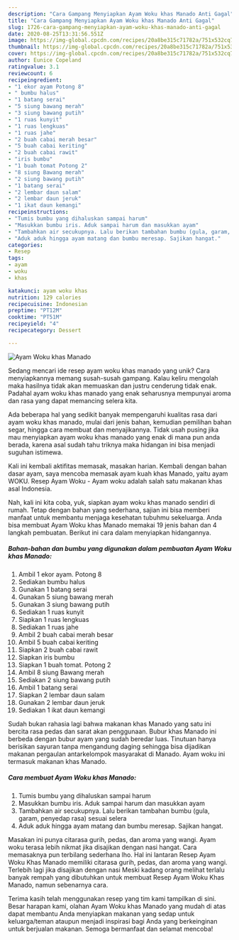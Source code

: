 ```yaml
---
description: "Cara Gampang Menyiapkan Ayam Woku khas Manado Anti Gagal"
title: "Cara Gampang Menyiapkan Ayam Woku khas Manado Anti Gagal"
slug: 1726-cara-gampang-menyiapkan-ayam-woku-khas-manado-anti-gagal
date: 2020-08-25T13:31:56.551Z
image: https://img-global.cpcdn.com/recipes/20a8be315c71782a/751x532cq70/ayam-woku-khas-manado-foto-resep-utama.jpg
thumbnail: https://img-global.cpcdn.com/recipes/20a8be315c71782a/751x532cq70/ayam-woku-khas-manado-foto-resep-utama.jpg
cover: https://img-global.cpcdn.com/recipes/20a8be315c71782a/751x532cq70/ayam-woku-khas-manado-foto-resep-utama.jpg
author: Eunice Copeland
ratingvalue: 3.1
reviewcount: 6
recipeingredient:
- "1 ekor ayam Potong 8"
- " bumbu halus"
- "1 batang serai"
- "5 siung bawang merah"
- "3 siung bawang putih"
- "1 ruas kunyit"
- "1 ruas lengkuas"
- "1 ruas jahe"
- "2 buah cabai merah besar"
- "5 buah cabai keriting"
- "2 buah cabai rawit"
- "iris bumbu"
- "1 buah tomat Potong 2"
- "8 siung Bawang merah"
- "2 siung bawang putih"
- "1 batang serai"
- "2 lembar daun salam"
- "2 lembar daun jeruk"
- "1 ikat daun kemangi"
recipeinstructions:
- "Tumis bumbu yang dihaluskan sampai harum"
- "Masukkan bumbu iris. Aduk sampai harum dan masukkan ayam"
- "Tambahkan air secukupnya. Lalu berikan tambahan bumbu (gula, garam, penyedap rasa) sesuai selera"
- "Aduk aduk hingga ayam matang dan bumbu meresap. Sajikan hangat."
categories:
- Resep
tags:
- ayam
- woku
- khas

katakunci: ayam woku khas 
nutrition: 129 calories
recipecuisine: Indonesian
preptime: "PT12M"
cooktime: "PT51M"
recipeyield: "4"
recipecategory: Dessert

---
```



![Ayam Woku khas Manado](https://img-global.cpcdn.com/recipes/20a8be315c71782a/751x532cq70/ayam-woku-khas-manado-foto-resep-utama.jpg)

Sedang mencari ide resep ayam woku khas manado yang unik? Cara menyiapkannya memang susah-susah gampang. Kalau keliru mengolah maka hasilnya tidak akan memuaskan dan justru cenderung tidak enak. Padahal ayam woku khas manado yang enak seharusnya mempunyai aroma dan rasa yang dapat memancing selera kita.

Ada beberapa hal yang sedikit banyak mempengaruhi kualitas rasa dari ayam woku khas manado, mulai dari jenis bahan, kemudian pemilihan bahan segar, hingga cara membuat dan menyajikannya. Tidak usah pusing jika mau menyiapkan ayam woku khas manado yang enak di mana pun anda berada, karena asal sudah tahu triknya maka hidangan ini bisa menjadi suguhan istimewa.

Kali ini kembali aktifitas memasak, masakan harian. Kembali dengan bahan dasar ayam, saya mencoba memasak ayam kuah khas Manado, yaitu ayam WOKU. Resep Ayam Woku - Ayam woku adalah salah satu makanan khas asal Indonesia.


Nah, kali ini kita coba, yuk, siapkan ayam woku khas manado sendiri di rumah. Tetap dengan bahan yang sederhana, sajian ini bisa memberi manfaat untuk membantu menjaga kesehatan tubuhmu sekeluarga. Anda bisa membuat Ayam Woku khas Manado memakai 19 jenis bahan dan 4 langkah pembuatan. Berikut ini cara dalam menyiapkan hidangannya.

<!--inarticleads1-->

##### Bahan-bahan dan bumbu yang digunakan dalam pembuatan Ayam Woku khas Manado:

1. Ambil 1 ekor ayam. Potong 8
1. Sediakan  bumbu halus
1. Gunakan 1 batang serai
1. Gunakan 5 siung bawang merah
1. Gunakan 3 siung bawang putih
1. Sediakan 1 ruas kunyit
1. Siapkan 1 ruas lengkuas
1. Sediakan 1 ruas jahe
1. Ambil 2 buah cabai merah besar
1. Ambil 5 buah cabai keriting
1. Siapkan 2 buah cabai rawit
1. Siapkan iris bumbu
1. Siapkan 1 buah tomat. Potong 2
1. Ambil 8 siung Bawang merah
1. Sediakan 2 siung bawang putih
1. Ambil 1 batang serai
1. Siapkan 2 lembar daun salam
1. Gunakan 2 lembar daun jeruk
1. Sediakan 1 ikat daun kemangi


Sudah bukan rahasia lagi bahwa makanan khas Manado yang satu ini bercita rasa pedas dan sarat akan penggunaan. Bubur khas Manado ini berbeda dengan bubur ayam yang sudah beredar luas. Tinutuan hanya berisikan sayuran tanpa mengandung daging sehingga bisa dijadikan makanan pergaulan antarkelompok masyarakat di Manado. Ayam woku ini termasuk makanan khas Manado. 

<!--inarticleads2-->

##### Cara membuat Ayam Woku khas Manado:

1. Tumis bumbu yang dihaluskan sampai harum
1. Masukkan bumbu iris. Aduk sampai harum dan masukkan ayam
1. Tambahkan air secukupnya. Lalu berikan tambahan bumbu (gula, garam, penyedap rasa) sesuai selera
1. Aduk aduk hingga ayam matang dan bumbu meresap. Sajikan hangat.


Masakan ini punya citarasa gurih, pedas, dan aroma yang wangi. Ayam woku terasa lebih nikmat jika disajikan dengan nasi hangat. Cara memasaknya pun terbilang sederhana lho. Hal ini lantaran Resep Ayam Woku Khas Manado memiliki citarasa gurih, pedas, dan aroma yang wangi. Terlebih lagi jika disajikan dengan nasi Meski kadang orang melihat terlalu banyak rempah yang dibutuhkan untuk membuat Resep Ayam Woku Khas Manado, namun sebenarnya cara. 

Terima kasih telah menggunakan resep yang tim kami tampilkan di sini. Besar harapan kami, olahan Ayam Woku khas Manado yang mudah di atas dapat membantu Anda menyiapkan makanan yang sedap untuk keluarga/teman ataupun menjadi inspirasi bagi Anda yang berkeinginan untuk berjualan makanan. Semoga bermanfaat dan selamat mencoba!
